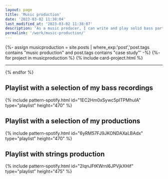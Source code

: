 ```yaml
---
layout: page
title: 'Music production'
date: '2023-03-02 11:38:04'
last_modified_at: '2023-03-02 11:38:07'
description: 'As a music producer, I can write and play solid bass parts, handle the process from recording to mastering, with mixing as my preferred stage.'
permalink: '/work/music-production/'
---
```

{%- assign musicproduction = site.posts | where_exp:'post','post.tags contains "music production" and post.tags contains "case study"' -%}
{%- for project in musicproduction %}
{% include card-project.html %}
<hr>
{% endfor %}

## Playlist with a selection of my bass recordings

{% include pattern-spotify.html id="1EC2Hm0xSywc5pITPMhuIA" type="playlist" height="470" %}

## Playlist with a selection of my productions

{% include pattern-spotify.html id="6yRM57FJ9JKONDAXaLBAdx" type="playlist" height="470" %}

## Playlist with strings production

{% include pattern-spotify.html id="2IqnJFtKWrnI6JPVjkXHif" type="playlist" height="475" %}